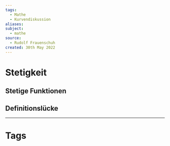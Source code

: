 ```yaml
---
tags:
  - Mathe
  - Kurvendiskussion
aliases: 
subject:
  - mathe
source:
  - Rudolf Frauenschuh
created: 30th May 2022
---
```


# Stetigkeit

## Stetige Funktionen

## Definitionslücke

---

# Tags